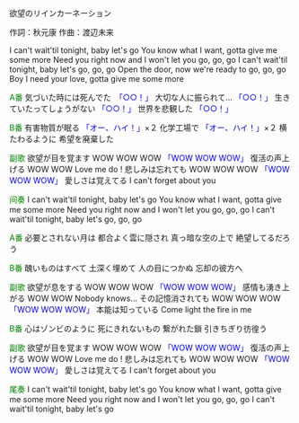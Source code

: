 欲望のリインカーネーション

作詞：秋元康
作曲：渡辺未来

I can't wait'til tonight, baby let's go
You know what I want, gotta give me some more
Need you right now and I won't let you go, go, go
I can't wait'til tonight, baby let's go, go, go
Open the door, now we're ready to go, go, go
Boy I need your love, gotta give me some more

<font color=green>A番</font>
気づいた時には死んでた　<font color=blue>「○○！」</font> 
大切な人に振られて… <font color=blue>「○○！」</font> 
生きていたってしょうがない <font color=blue>「○○！」</font> 
世界を悲観した <font color=blue>「○○！」</font> 

<font color=green>B番</font>
有害物質が眠る <font color=blue>「オー、ハイ！」</font>×２ 
化学工場で <font color=blue>「オー、ハイ！」</font>×２ 
横たわるように
希望を廃棄した

<font color=green>副歌</font>
欲望が目を覚ます
WOW WOW WOW <font color=blue>「WOW WOW WOW」</font>
復活の声上げる
WOW WOW Love me do !
悲しみは忘れても
WOW WOW WOW <font color=blue>「WOW WOW WOW」</font>
愛しさは覚えてる
I can't forget about you

<font color=green>间奏</font>
I can't wait'til tonight, baby let's go
You know what I want, gotta give me some more
Need you right now and I won't let you go, go, go
I can't wait'til tonight, baby let's go, go, go

<font color=green>A番</font>
必要とされない月は
都合よく雲に隠され
真っ暗な空の上で
絶望してるだろう

<font color=green>B番</font>
醜いものはすべて
土深く埋めて
人の目につかぬ
忘却の彼方へ

<font color=green>副歌</font>
欲望が息をする
WOW WOW WOW <font color=blue>「WOW WOW WOW」</font>
感情も湧き上がる
WOW WOW Nobody knows...
その記憶消されても
WOW WOW WOW <font color=blue>「WOW WOW WOW」</font>
本能は知っている
Come light the fire in me

<font color=green>B番</font>
心はゾンビのように
死にきれないもの
繋がれた鎖
引きちぎり彷徨う

<font color=green>副歌</font>
欲望が目を覚ます
WOW WOW WOW <font color=blue>「WOW WOW WOW」</font>
復活の声上げる
WOW WOW Love me do !
悲しみは忘れても
WOW WOW WOW <font color=blue>「WOW WOW WOW」</font>
愛しさは覚えてる
I can't forget about you

<font color=green>尾奏</font>
I can't wait'til tonight, baby let's go
You know what I want, gotta give me some more
Need you right now and I won't let you go, go, go
I can't wait'til tonight, baby let's go
